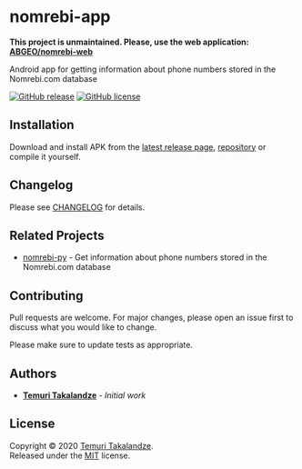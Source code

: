 # nomrebi-app

**This project is unmaintained. Please, use the web application: [ABGEO/nomrebi-web](https://github.com/ABGEO/nomrebi-web)**

Android app for getting information about phone numbers stored in the Nomrebi.com database

[![GitHub release](https://img.shields.io/github/release/ABGEO/nomrebi-app.svg)](https://github.com/ABGEO/nomrebi-app/releases)
[![GitHub license](https://img.shields.io/github/license/ABGEO/nomrebi-app.svg)](https://github.com/ABGEO/nomrebi-app/blob/1.x/LICENSE)

## Installation

Download and install APK from the [latest release page](https://github.com/ABGEO/nomrebi-app/releases/latest), 
[repository](app/release/app-release.apk) or compile it yourself.

## Changelog

Please see [CHANGELOG](CHANGELOG.md) for details.

## Related Projects

- [nomrebi-py](https://github.com/ABGEO/nomrebi-py) - Get information about phone numbers stored in 
the Nomrebi.com database 

## Contributing

Pull requests are welcome. For major changes, please open an issue first to discuss what you would like to change.

Please make sure to update tests as appropriate.

## Authors

- [**Temuri Takalandze**](https://abgeo.dev) - *Initial work*

## License

Copyright © 2020 [Temuri Takalandze](https://abgeo.dev).  
Released under the [MIT](LICENSE) license.
